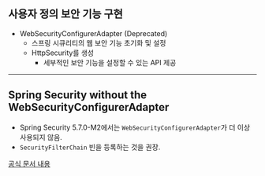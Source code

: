 ## 사용자 정의 보안 기능 구현

- WebSecurityConfigurerAdapter (Deprecated)
  - 스프링 시큐리티의 웹 보안 기능 초기화 및 설정
  - HttpSecurity를 생성
    - 세부적인 보안 기능을 설정할 수 있는 API 제공
---
## Spring Security without the WebSecurityConfigurerAdapter

- Spring Security 5.7.0-M2에서는 `WebSecurityConfigurerAdapter`가 더 이상 사용되지 않음.
- `SecurityFilterChain` 빈을 등록하는 것을 권장.

[공식 문서 내용](https://spring.io/blog/2022/02/21/spring-security-without-the-websecurityconfigureradapter)
